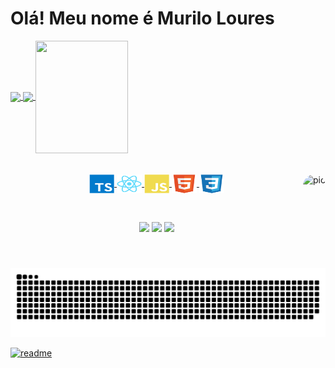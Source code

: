 
<h1> Olá! Meu nome é Murilo Loures </h1>

<div>
  <a href="https://github.com/Muriloloures">
  <img height="180em"   align="center" src="https://github-readme-stats.vercel.app/api?username=Muriloloures&show_icons=true&theme=highcontrast&include_all_commits=true&count_private=true"/>
  <img height="180em"  align="center" src="https://github-readme-stats.vercel.app/api/top-langs/?username=Muriloloures&layout=compact&langs_count=7&theme=highcontrast" />

  <img align="center" width="148" height="180" src="https://media1.tenor.com/images/68e8337fb4eb7e40645d832c64762a8b/tenor.gif?itemid=19443613">
</div>
 <br>
<div  align="center"> 
  <div style="display: inline_block"><br>
   <img align="center" alt="Ts" height="30" width="40" src="https://raw.githubusercontent.com/devicons/devicon/master/icons/typescript/typescript-plain.svg">
  <img align="center" alt="React" height="30" width="40" src="https://raw.githubusercontent.com/devicons/devicon/master/icons/react/react-original.svg">
  <img align="center" alt="Js" height="30" width="40" src="https://raw.githubusercontent.com/devicons/devicon/master/icons/javascript/javascript-plain.svg">
  <img align="center" alt="HTML" height="30" width="40" src="https://raw.githubusercontent.com/devicons/devicon/master/icons/html5/html5-original.svg">
  <img align="center" alt="CSS" height="30" width="40" src="https://raw.githubusercontent.com/devicons/devicon/master/icons/css3/css3-original.svg">
  <img align="right" alt="pic" height="150" style="border-radius:50px;" src="https://lh3.googleusercontent.com/sWJKTbCKnRr39gShjYPqwzhEOllkZ8ppI9EPlxHhNrvJNPUjd6YqS0kcRK_UsB3o2VqhXmIIlMupWaYR5lvSsPZnUZgzhUBRhGfPhqCke0bU7A22ORKFjh8uSOo97m1G1RBxBv_HwkEbS0yYJndHOINXtDACBpkvdn719BKiHQM3qXCGNsVby165zorsP_i64a7sqXOrReCNKnhPgwUMLSrbyD-CxtR7c0ogsYNrJdNZ7W8FGCKCE8UNSXkFVi6p1yvtqK2MSkArVxdl-5qVgaf-gLxr7ZOg4V8Mparo85FTOCjrsuUlb40R5yyN4oDgCypQuj1ij2hpPXIKpUncFdZWTcIR7Bw7FYWv0tUnZrbKWi2D7p1AOe12V7IBhY7zPTxpqgxkA0TOnFXbx5o0X2QsRRrhYPE7JkkJRCTlEIPWSIzz0hQamuU23u6Xdm5sU_1H71QlPgITkdP4kupS6HU9yVTMtGnzi_j12aD6ZDZElrJmHiJaZgR7LUp4ZIinykJIC9DFJ_w3KPsd2NR69F7Y7Gv_VItrjGH0jkd4o7hKyCU8YscE5ADJlYQthCKJkCgeL3r8zdGjnMm7pQG2SKN_AtmtSUfh1D2sv11wkLFs4wo1j0OC58XU7RVQc9_QEA-7sKPzI4MpwwD_4PyO8mIuED6JEV_2wY0dmlXpJt7tswwRdkdWfdv-k4c4a0latkNEPtdJZvl7B7pM0C-W-ZwxI-xvo4tAROHVKpf5deGITSBg-CEvy0MCJydKKF8vVoQ21BgxFkxp0P8NoRIfztR-lBebpLqTILxE=s939-no?authuser=0">

 ##
    
</div>
  <br><a href="https://www.instagram.com/murilo_loures/" target="_blank"><img src="https://img.shields.io/badge/-Instagram-%23E4405F?style=for-the-badge&logo=instagram&logoColor=white" target="_blank"></a>
  <a href="https://www.linkedin.com/in/murilo-loures/" target="_blank"><img src="https://img.shields.io/badge/-LinkedIn-%230077B5?style=for-the-badge&logo=linkedin&logoColor=white" target="_blank"></a> 
  <a href = "mailto:murilomlssloures@outlook.com"><img src="https://img.shields.io/badge/Microsoft_Outlook-0078D4?style=for-the-badge&logo=microsoft-outlook&logoColor=white" target="_blank"></a>
 
  ![Snake animation](https://github.com/ellen2121/ellen2121/blob/output/github-contribution-grid-snake.svg)
 
</div>
 
[![readme](https://github-readme-stats.vercel.app/api/pin/?username=Muriloloures&repo=Muriloloures&theme=highcontrast)](https://github.com/Muriloloures/Muriloloures)
